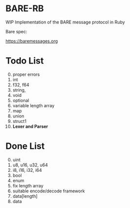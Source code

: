 # BARE-RB

WIP Implementation of the BARE message protocol in Ruby

Bare spec:

https://baremessages.org

# Todo List
0. proper errors
1. int
2. f32, f64
3. string,
6. void
7. optional
8. variable length array
9. map
10. union
11. struct1
12. **Lexer and Parser**

# Done List
0. uint
1. u8, u16, u32, u64
2. i8, i16, i32, i64
3. bool
4. enum
5. fix length array
6. suitable encode/decode framework
7. data[length]
8. data
